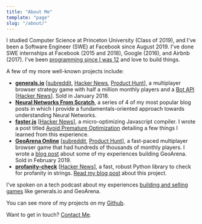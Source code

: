 ```yaml
---
title: "About Me"
template: "page"
slug: "/about/"
---
```


I studied Computer Science at Princeton University (Class of 2019), and I've been a Software Engineer (SWE) at Facebook since August 2019. I've done SWE internships at Facebook (2015 and 2018), Google (2016), and Airbnb (2017). I've been [programming since I was 12](/blog/how-i-became-a-programmer/) and love to build things.

A few of my more well-known projects include:

- [**generals.io**](http://generals.io) [[subreddit](https://reddit.com/r/generalsio), [Hacker News](https://news.ycombinator.com/item?id=13145781), [Product Hunt](https://www.producthunt.com/posts/generals-io)], a multiplayer browser strategy game with half a million monthly players and a [Bot API](http://dev.generals.io) [[Hacker News](https://news.ycombinator.com/item?id=13562866)]. Sold in January 2018.
- [**Neural Networks From Scratch**](/series/neural-networks-from-scratch), a series of 4 of my most popular blog posts in which I provide a fundamentals-oriented approach towards understanding Neural Networks.
- [**faster.js**](https://github.com/vzhou842/faster.js) [[Hacker News](https://news.ycombinator.com/item?id=16886494)], a micro-optimizing Javascript compiler. I wrote a post titled [Avoid Premature Optimization](/blog/avoid-premature-optimization/) detailing a few things I learned from this experience.
- [**GeoArena Online**](https://geoarena.online) [[subreddit](https://reddit.com/r/geoarena), [Product Hunt](https://www.producthunt.com/posts/geoarena-online)], a fast-paced multiplayer browser game that had hundreds of thousands of monthly players. I wrote a [blog post](/blog/why-you-should-use-webpack/) about some of my experiences building GeoArena. Sold in February 2019.
- [**profanity-check**](https://github.com/vzhou842/profanity-check) [[Hacker News](https://news.ycombinator.com/item?id=18777950)], a fast, robust Python library to check for profanity in strings. [Read my blog post](/blog/better-profanity-detection-with-scikit-learn/) about this project.

I've spoken on a tech podcast about my experiences [building and selling games](/blog/creating-and-selling-io-games/) like generals.io and GeoArena.

You can see more of my projects on my [Github](https://github.com/vzhou842).

Want to get in touch? [Contact Me](/contact/).
